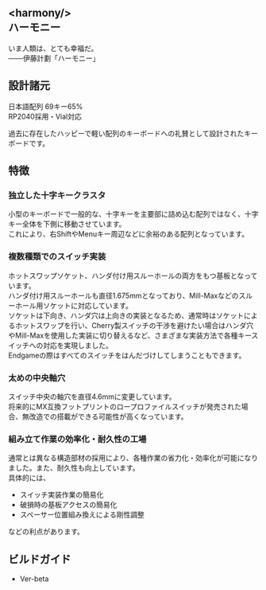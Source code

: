 \<harmony/>  
ハーモニー
----------------------------
いま人類は、とても幸福だ。  
───伊藤計劃「ハーモニー」

## 設計諸元
日本語配列 69キー65%  
RP2040採用・Vial対応  
  
過去に存在したハッピーで軽い配列のキーボードへの礼賛として設計されたキーボードです。  

## 特徴
### 独立した十字キークラスタ
小型のキーボードで一般的な、十字キーを主要部に詰め込む配列ではなく、十字キー全体を下側に移動させています。  
これにより、右ShiftやMenuキー周辺などに余裕のある配列となっています。
### 複数種類でのスイッチ実装
ホットスワップソケット、ハンダ付け用スルーホールの両方をもつ基板となっています。  
ハンダ付け用スルーホールも直径1.675mmとなっており、Mill-Maxなどのスルーホール用ソケットに対応しています。  
ソケットは下向き、ハンダ穴は上向きの実装となるため、通常時はソケットによるホットスワップを行い、Cherry製スイッチの干渉を避けたい場合はハンダ穴やMill-Maxを使用した実装に切り替えるなど、さまざまな実装方法で各種キースイッチへの対応を実現しました。  
Endgameの際はすべてのスイッチをはんだづけしてしまうこともできます。
### 太めの中央軸穴
スイッチ中央の軸穴を直径4.6mmに変更しています。  
将来的にMX互換フットプリントのロープロファイルスイッチが発売された場合、無改造での搭載ができる可能性が高くなっています。
### 組み立て作業の効率化・耐久性の工場
通常とは異なる構造部材の採用により、各種作業の省力化・効率化が可能になりました。また、耐久性も向上しています。  
具体的には、
- スイッチ実装作業の簡易化
- 破損時の基板アクセスの簡易化
- スペーサー位置組み換えによる剛性調整
  
などの利点があります。

## ビルドガイド
- Ver-beta
